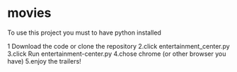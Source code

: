 # movies

To use this project you must to have python installed

1 Download the code or clone the repository
2.click entertainment_center.py
3.click Run entertainment-center.py
4.chose chrome (or other browser you have)
5.enjoy the trailers!